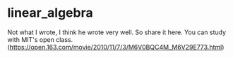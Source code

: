 # linear_algebra
Not what I wrote, I think he wrote very well. So share it here. You can study with MIT's open class.(https://open.163.com/movie/2010/11/7/3/M6V0BQC4M_M6V29E773.html)
